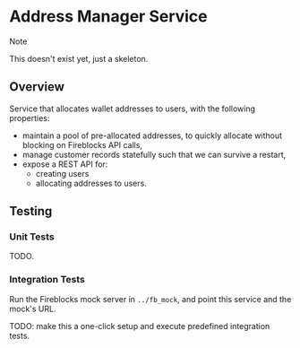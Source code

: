 # Address Manager Service

> [!NOTE]
> This doesn't exist yet, just a skeleton.

## Overview

Service that allocates wallet addresses to users, with the following properties:
* maintain a pool of pre-allocated addresses, to quickly allocate without blocking on Fireblocks API calls,
* manage customer records statefully such that we can survive a restart,
* expose a REST API for:
  * creating users
  * allocating addresses to users.

## Testing

### Unit Tests

TODO.

### Integration Tests

Run the Fireblocks mock server in `../fb_mock`, and point this service and the mock's URL.

TODO: make this a one-click setup and execute predefined integration tests.
